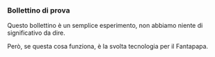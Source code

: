 ### Bollettino di prova ###

Questo bollettino è un semplice esperimento, non abbiamo niente di significativo da dire.

Però, se questa cosa funziona, è la svolta tecnologia per il Fantapapa.

